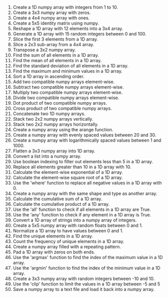 1. Create a 1D numpy array with integers from 1 to 10.
2. Create a 3x3 numpy array with zeros.
3. Create a 4x4 numpy array with ones.
4. Create a 5x5 identity matrix using numpy.
5. Reshape a 1D array with 12 elements into a 3x4 array.
6. Generate a 1D array with 15 random integers between 0 and 100.
7. Slice the first 3 elements from a 1D array.
8. Slice a 2x3 sub-array from a 4x4 array.
9. Transpose a 3x2 numpy array.
10. Find the sum of all elements in a 1D array.
11. Find the mean of all elements in a 1D array.
12. Find the standard deviation of all elements in a 1D array.
13. Find the maximum and minimum values in a 1D array.
14. Sort a 1D array in ascending order.
15. Add two compatible numpy arrays element-wise.
16. Subtract two compatible numpy arrays element-wise.
17. Multiply two compatible numpy arrays element-wise.
18. Divide two compatible numpy arrays element-wise.
19. Dot product of two compatible numpy arrays.
20. Cross product of two compatible numpy arrays.
21. Concatenate two 1D numpy arrays.
22. Stack two 2x2 numpy arrays vertically.
23. Stack two 2x2 numpy arrays horizontally.
24. Create a numpy array using the arange function.
25. Create a numpy array with evenly spaced values between 20 and 30.
26. Create a numpy array with logarithmically spaced values between 1 and 1000.
27. Flatten a 3x3 numpy array into 1D array.
28. Convert a list into a numpy array.
29. Use boolean indexing to filter out elements less than 5 in a 1D array.
30. Replace all elements greater than 10 in a 1D array with 10.
31. Calculate the element-wise exponential of a 1D array.
32. Calculate the element-wise square root of a 1D array.
33. Use the 'where' function to replace all negative values in a 1D array with 0.
34. Create a numpy array with the same shape and type as another array.
35. Calculate the cumulative sum of a 1D array.
36. Calculate the cumulative product of a 1D array.
37. Use the 'all' function to check if all elements in a 1D array are True.
38. Use the 'any' function to check if any element in a 1D array is True.
39. Convert a 1D array of strings into a numpy array of integers.
40. Create a 5x5 numpy array with random floats between 0 and 1.
41. Normalize a 1D array to have values between 0 and 1.
42. Find the unique elements in a 1D array.
43. Count the frequency of unique elements in a 1D array.
44. Create a numpy array filled with a repeating pattern.
45. Pad a 1D array with zeros on both ends.
46. Use the 'argmax' function to find the index of the maximum value in a 1D array.
47. Use the 'argmin' function to find the index of the minimum value in a 1D array.
48. Create a 3x3 numpy array with random integers between -10 and 10.
49. Use the 'clip' function to limit the values in a 1D array between -5 and 5
50. Save a numpy array to a text file and load it back into a numpy array.
